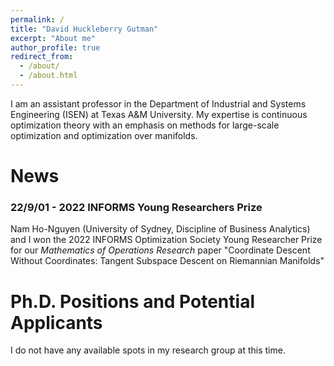 ```yaml
---
permalink: /
title: "David Huckleberry Gutman"
excerpt: "About me"
author_profile: true
redirect_from: 
  - /about/
  - /about.html
---
```


I am an assistant professor in the Department of Industrial and Systems Engineering (ISEN) at Texas A&M University. My expertise is continuous optimization theory with an emphasis on methods for large-scale optimization and optimization over manifolds.

News
======

### 22/9/01 - 2022 INFORMS Young Researchers Prize

Nam Ho-Nguyen (University of Sydney, Discipline of Business Analytics) and I won the 2022 INFORMS Optimization Society Young Researcher Prize for our *Mathematics of Operations Research* paper "Coordinate Descent Without Coordinates: Tangent Subspace Descent on Riemannian Manifolds" 

Ph.D. Positions and Potential Applicants
======

I do not have any available spots in my research group at this time.
